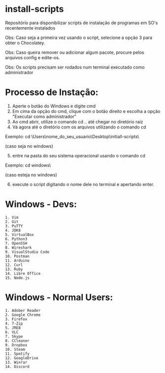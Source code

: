 # install-scripts
Repositório para disponibilizar scripts de instalação de programas em SO's recentemente instalados

Obs: Caso seja a primeira vez usando o script, selecione a opção 3 para obter o Chocolatey.

Obs: Caso queira remover ou adicionar algum pacote, procure pelos arquivos config e edite-os.

Obs: Os scripts precisam ser rodados num terminal executado como administrador


# Processo de Instação:

1. Aperte o botão do Windows e digite cmd
2. Em cima da opção do cmd, clique com o botão direito e escolha a opção "Executar como administrador"
3. Ao cmd abrir, utilize o comando cd .. até chegar no diretório raíz
4. Vá agora até o diretório com os arquivos utilizando o comando cd

Exemplo: cd \Users\nome_do_seu_usuario\Desktop\initiall-scripts\

(caso seja no windows)

5. entre na pasta do seu sistema operacional usando o comando cd

Exemplo: cd windows\

(caso esteja no windows)

6. execute o script digitando o nome dele no terminal e apertando enter.

# Windows - Devs:

    1. Vim
    2. Git
    3. PuTTY
    4. JDK8
    5. VirtualBox
    6. Python3
    7. OpenSSH
    8. Wireshark
    9. VisualStudio Code
    10. Postman
    11. Arduino
    12. Curl
    13. Ruby
    14. Libre Office
    15. Node.js

# Windows - Normal Users: 

    1. Adober Reader
    2. Google Chrome
    3. Firefox
    4. 7-Zip
    5. JRE8
    6. VLC
    7. Skype
    8. CCleaner
    9. Dropbox
    10. Steam
    11. Spotify
    12. GoogleDrive
    13. Winrar
    14. Discord
